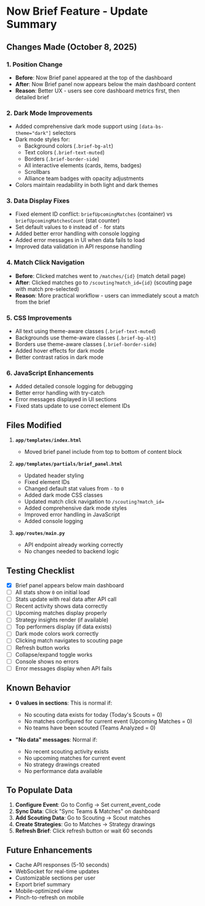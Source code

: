 # Now Brief Feature - Update Summary

## Changes Made (October 8, 2025)

### 1. Position Change
- **Before**: Now Brief panel appeared at the top of the dashboard
- **After**: Now Brief panel now appears below the main dashboard content
- **Reason**: Better UX - users see core dashboard metrics first, then detailed brief

### 2. Dark Mode Improvements
- Added comprehensive dark mode support using `[data-bs-theme="dark"]` selectors
- Dark mode styles for:
  - Background colors (`.brief-bg-alt`)
  - Text colors (`.brief-text-muted`)
  - Borders (`.brief-border-side`)
  - All interactive elements (cards, items, badges)
  - Scrollbars
  - Alliance team badges with opacity adjustments
- Colors maintain readability in both light and dark themes

### 3. Data Display Fixes
- Fixed element ID conflict: `briefUpcomingMatches` (container) vs `briefUpcomingMatchesCount` (stat counter)
- Set default values to `0` instead of `-` for stats
- Added better error handling with console logging
- Added error messages in UI when data fails to load
- Improved data validation in API response handling

### 4. Match Click Navigation
- **Before**: Clicked matches went to `/matches/{id}` (match detail page)
- **After**: Clicked matches go to `/scouting?match_id={id}` (scouting page with match pre-selected)
- **Reason**: More practical workflow - users can immediately scout a match from the brief

### 5. CSS Improvements
- All text using theme-aware classes (`.brief-text-muted`)
- Backgrounds use theme-aware classes (`.brief-bg-alt`)
- Borders use theme-aware classes (`.brief-border-side`)
- Added hover effects for dark mode
- Better contrast ratios in dark mode

### 6. JavaScript Enhancements
- Added detailed console logging for debugging
- Better error handling with try-catch
- Error messages displayed in UI sections
- Fixed stats update to use correct element IDs

## Files Modified

1. **`app/templates/index.html`**
   - Moved brief panel include from top to bottom of content block

2. **`app/templates/partials/brief_panel.html`**
   - Updated header styling
   - Fixed element IDs
   - Changed default stat values from `-` to `0`
   - Added dark mode CSS classes
   - Updated match click navigation to `/scouting?match_id=`
   - Added comprehensive dark mode styles
   - Improved error handling in JavaScript
   - Added console logging

3. **`app/routes/main.py`**
   - API endpoint already working correctly
   - No changes needed to backend logic

## Testing Checklist

- [x] Brief panel appears below main dashboard
- [ ] All stats show `0` on initial load
- [ ] Stats update with real data after API call
- [ ] Recent activity shows data correctly
- [ ] Upcoming matches display properly
- [ ] Strategy insights render (if available)
- [ ] Top performers display (if data exists)
- [ ] Dark mode colors work correctly
- [ ] Clicking match navigates to scouting page
- [ ] Refresh button works
- [ ] Collapse/expand toggle works
- [ ] Console shows no errors
- [ ] Error messages display when API fails

## Known Behavior

- **0 values in sections**: This is normal if:
  - No scouting data exists for today (Today's Scouts = 0)
  - No matches configured for current event (Upcoming Matches = 0)
  - No teams have been scouted (Teams Analyzed = 0)

- **"No data" messages**: Normal if:
  - No recent scouting activity exists
  - No upcoming matches for current event
  - No strategy drawings created
  - No performance data available

## To Populate Data

1. **Configure Event**: Go to Config → Set current_event_code
2. **Sync Data**: Click "Sync Teams & Matches" on dashboard
3. **Add Scouting Data**: Go to Scouting → Scout matches
4. **Create Strategies**: Go to Matches → Strategy drawings
5. **Refresh Brief**: Click refresh button or wait 60 seconds

## Future Enhancements

- Cache API responses (5-10 seconds)
- WebSocket for real-time updates
- Customizable sections per user
- Export brief summary
- Mobile-optimized view
- Pinch-to-refresh on mobile
